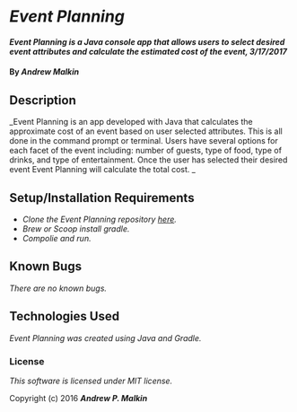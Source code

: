 # _Event Planning_

#### _Event Planning is a Java console app that allows users to select desired event attributes and calculate the estimated cost of the event, 3/17/2017_

#### By _**Andrew Malkin**_

## Description

_Event Planning is an app developed with Java that calculates the approximate cost of an event based on user selected attributes.  This is all done in the command prompt or terminal.  Users have several options for each facet of the event including: number of guests, type of food, type of drinks, and type of entertainment.  Once the user has selected their desired event Event Planning will calculate the total cost. _

## Setup/Installation Requirements

* _Clone the Event Planning repository [here](https://github.com/ioitiki/event-planning.git)._
* _Brew or Scoop install gradle._
* _Compolie and run._

## Known Bugs

_There are no known bugs._

## Technologies Used

_Event Planning was created using Java and Gradle._

### License

*This software is licensed under MIT license.*

Copyright (c) 2016 **_Andrew P. Malkin_**
